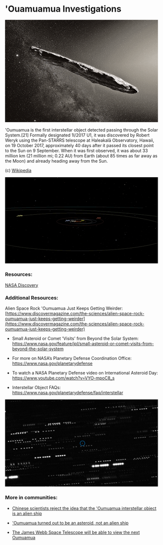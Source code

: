 # 'Ouamuamua Investigations

![alt text](./img/ouamuamua.png)

'Oumuamua is the first interstellar object detected passing through the Solar System.[21] Formally designated 1I/2017 U1, it was discovered by Robert Weryk using the Pan-STARRS telescope at Haleakalā Observatory, Hawaii, on 19 October 2017, approximately 40 days after it passed its closest point to the Sun on 9 September. When it was first observed, it was about 33 million km (21 million mi; 0.22 AU) from Earth (about 85 times as far away as the Moon) and already heading away from the Sun.

(c) [Wikipedia](https://en.wikipedia.org/wiki/%CA%BBOumuamua)

![alt text](./img/comet20171025-16.gif)

### Resources:

[NASA Discovery](https://solarsystem.nasa.gov/asteroids-comets-and-meteors/comets/oumuamua/in-depth/)

### Additional Resources:

Alien Space Rock 'Oumuamua Just Keeps Getting Weirder: [https://www.discovermagazine.com/the-sciences/alien-space-rock-oumuamua-just-keeps-getting-weirder](https://www.discovermagazine.com/the-sciences/alien-space-rock-oumuamua-just-keeps-getting-weirder)

- Small Asteroid or Comet 'Visits' from Beyond the Solar System:
https://www.nasa.gov/feature/jpl/small-asteroid-or-comet-visits-from-beyond-the-solar-system


- For more on NASA’s Planetary Defense Coordination Office:
https://www.nasa.gov/planetarydefense


- To watch a NASA Planetary Defense video on International Asteroid Day:
https://www.youtube.com/watch?v=VYO-mpoC8_s


- Interstellar Object FAQs:
https://www.nasa.gov/planetarydefense/faq/interstellar

![alt text](./img/eso1737b.jpg)

### More in communities:

- [Chinese scientists reject the idea that the 'Oumuamua interstellar object is an alien ship](https://naked-science.ru/community/499058)


- ['Oumuamua turned out to be an asteroid, not an alien ship](https://naked-science.ru/article/astronomy/not-alien-asteroid)


- [The James Webb Space Telescope will be able to view the next Oumuamua](https://naked-science.ru/community/403916)

